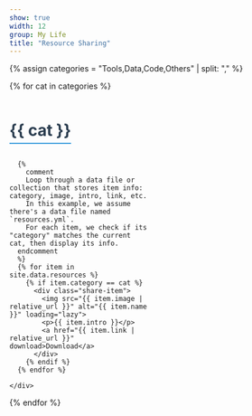 ```yaml
---
show: true
width: 12
group: My Life
title: "Resource Sharing"
---
```


<style>
  .category-section {
    margin-bottom: 30px;
  }
  .category-title {
    font-size: 2em;
    font-weight: bold;
    margin-bottom: 15px;
    color: #2c3e50;
    border-bottom: 2px solid #3498db;
    display: inline-block;
    padding-bottom: 5px;
  }
  .masonry-gallery {
    display: grid;
    grid-template-columns: repeat(auto-fill, minmax(200px, 1fr));
    grid-gap: 10px;
    grid-auto-flow: dense;
  }
  .masonry-gallery img {
    width: 100%;
    height: auto;
    border-radius: 8px;
    box-shadow: 0 4px 8px rgba(0,0,0,0.1);
    transition: transform 0.3s ease;
  }
  .masonry-gallery img:hover {
    transform: scale(1.05);
  }
  /* Responsive design for smaller screens */
  @media (max-width: 768px) {
    .masonry-gallery {
      grid-template-columns: repeat(auto-fill, minmax(150px, 1fr));
    }
  }
  @media (max-width: 480px) {
    .masonry-gallery {
      grid-template-columns: repeat(auto-fill, minmax(100px, 1fr));
    }
  }
  /* Optional styling for individual items */
  .share-item {
    text-align: center;
  }
  .share-item p {
    margin: 5px 0;
  }
</style>

{% assign categories = "Tools,Data,Code,Others" | split: "," %}

{% for cat in categories %}
  <div class="category-section">
    <h2 class="category-title">{{ cat }}</h2>
    <div class="masonry-gallery">

      {%
        comment
        Loop through a data file or collection that stores item info: category, image, intro, link, etc.
        In this example, we assume there's a data file named `resources.yml`.
        For each item, we check if its "category" matches the current cat, then display its info.
      endcomment
      %}
      {% for item in site.data.resources %}
        {% if item.category == cat %}
          <div class="share-item">
            <img src="{{ item.image | relative_url }}" alt="{{ item.name }}" loading="lazy">
            <p>{{ item.intro }}</p>
            <a href="{{ item.link | relative_url }}" download>Download</a>
          </div>
        {% endif %}
      {% endfor %}

    </div>
  </div>
{% endfor %}
